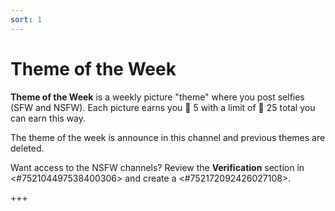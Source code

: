 ```yaml
---
sort: 1
---
```


# Theme of the Week

**Theme of the Week** is a weekly picture "theme" where you post selfies (SFW and NSFW).  Each picture earns you :banana: 5 with a limit of :banana: 25 total you can earn this way.

The theme of the week is announce in this channel and previous themes are deleted.

Want access to the NSFW channels?  Review the **__Verification__** section in <#752104497538400306> and create a <#752172092426027108>.

+++
